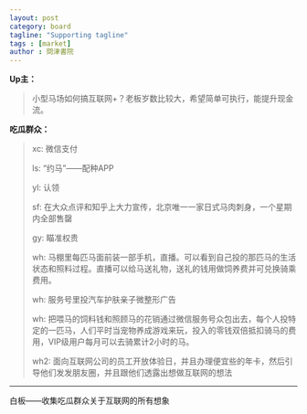```yaml
---
layout: post
category: board
tagline: "Supporting tagline"
tags : [market]
author : 問津書院
---
```


**Up主：**

> 小型马场如何搞互联网+？老板岁数比较大，希望简单可执行，能提升现金流。

**吃瓜群众：**

> xc: 微信支付
> 
> ls: “约马”——配种APP
> 
> yl: 认领
> 
> sf: 在大众点评和知乎上大力宣传，北京唯一一家日式马肉刺身，一个星期内全部售罄
> 
> gy: 瞄准权贵
> 
> wh: 马棚里每匹马面前装一部手机，直播。可以看到自己投的那匹马的生活状态和照料过程。直播可以给马送礼物，送礼的钱用做饲养费并可兑换骑乘费用。
> 
> wh: 服务号里投汽车护肤亲子微整形广告
> 
> wh: 把喂马的饲料钱和照顾马的花销通过微信服务号众包出去，每个人投特定的一匹马，人们平时当宠物养成游戏来玩，投入的零钱双倍抵扣骑马的费用，VIP级用户每月可以去骑累计2小时的马。
> 
> wh2: 面向互联网公司的员工开放体验日，并且办理便宜些的年卡，然后引导他们发发朋友圈，并且跟他们透露出想做互联网的想法

---

白板——收集吃瓜群众关于互联网的所有想象
